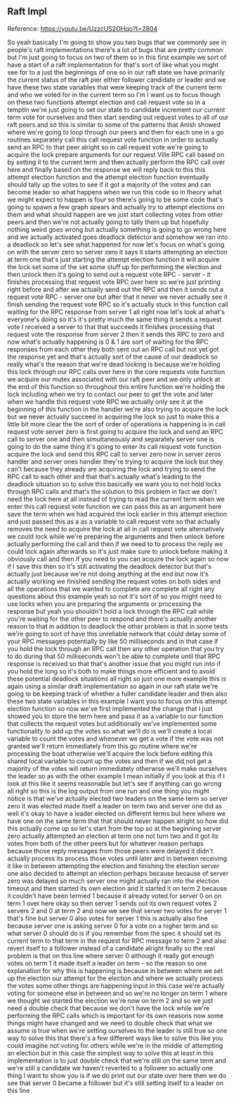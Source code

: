 ## Raft Impl
Reference: https://youtu.be/UzzcUS2OHqo?t=2804

So yeah basically I'm going to show you two bugs that we commonly see in people's raft implementations 
there's a lot of bugs that are pretty common but I'm just going to focus on two of them so in this
first example we sort of have a start of a raft implementation for that's sort of
like what you might see for to a just the beginnings of one so in our raft state we have primarily
the current status of the raft pier either follower candidate or leader and we have these two state variables that
were keeping track of the current term and who we voted for in the current term so I'm I want us to focus though on
these two functions attempt election and call request vote so in a temptin we're
just going to set our state to candidate increment our current term vote for
ourselves and then start sending out request votes to all of our raft peers and so this is similar to some of the
patterns that Anish showed where we're going to loop through our peers and then
for each one in a go routines separately call this call request vote function in
order to actually send an RPC to that peer alright so in call request vote we're
going to acquire the lock prepare arguments for our request Ville RPC call
based on by setting it to the current term and then actually perform the RPC
call over here and finally based on the response we will reply back to this this
attempt election function and the attempt election function eventually should tally up the votes to see if it got a majority of the votes and can
become leader so what happens when we run this code so in theory what we might
expect to happen is four so there's going to be some code that's going to spawn a few graph spears and actually
try to attempt elections on them and what should happen are we just start
collecting votes from other peers and then we're not actually going to tally them up but hopefully nothing weird goes wrong
but actually something is going to go wrong here and we actually activated
goes deadlock detector and somehow we ran into a deadlock so let's see what happened for now let's focus on what's
going on with the server zero so server zero it says it starts attempting an
election at term one that's just starting the attempt election function it will acquire the lock set some of the
set some stuff up for performing the election and then unlock then it's going
to send out a request vote RPC - server - it finishes processing that request
vote RPC over here so we're just printing right before and after we actually send out the RPC and then it
sends out a request vote RPC - server one but after that it never we never actually see it finish sending the
request vote RPC so it's actually stuck in this function call waiting for the
RPC response from server 1 all right now let's look at what's everyone's doing so it's it's pretty much the same thing it
sends a request vote I received a server to that that succeeds it finishes processing that request vote the
response from server 2 then it sends this RPC to zero and now what's actually
happening is 0 & 1 are sort of waiting for the RPC responses from each other they both sent out an RPC call but not
yet got the response yet and that's actually sort of the cause of our deadlock so really what's the reason
that we're dead locking is because we're holding this lock through our RPC calls over here in the core requests vote
function we acquire our mutex associated with our raft peer and we only unlock at
the end of this function so throughout this entire function we're holding the lock including when we try to contact
our peer to get the vote and later when
we handle this request vote RPC we
actually only see it at the beginning of this function in the handler we're also trying to acquire the lock but we never
actually succeed in acquiring the lock so just to make this a little bit more clear the the sort of order of
operations is happening is in call request vote
server zero is first going to acquire the lock and send an RPC call to server
one and then simultaneously and separately server one is going to do the
same thing it's going to enter its call request vote function acquire the lock and send this RPC call to server zero
now in server zeros handler and server ones handler they're trying to acquire
the lock but they can't because they already are acquiring the lock and trying to send the RPC call to each
other and that that's actually what's leading to the deadlock situation so to
solve this basically we want you to not hold locks through RPC calls and that's the solution to this problem in fact we
don't need the lock here at all instead of trying to read the current term when we enter this call request vote function
we can pass this as an argument here save the term when we had acquired the
lock earlier in this attempt election and just passed this as a as a variable to call request vote so that actually
removes the need to acquire the lock at all in call request vote alternatively
we could lock while we're preparing the arguments and then unlock before actually performing the call and then if
we need to to process the reply we could lock again afterwards so it's just make sure to unlock before making it
obviously call and then if you need to you can acquire the lock again so now if
I save this then so it's still
activating the deadlock detector but that's actually just because we're not doing anything at the end but now it's
actually working we finished sending the request votes on both sides and all the operations that we wanted to complete are complete all
right any questions about this example
yeah so not it's sort of so you might need to use locks when you are preparing
the arguments or processing the response but yeah you shouldn't hold a lock through the RPC call while you're
waiting for the other peer to respond and there's actually another reason to that in addition to deadlock the other
problem is that in some tests we're going to sort of have this unreliable
network that could delay some of your RPC messages potentially by like 50 milliseconds and in that case if you
hold the lock through an RPC call then any other operation that you try to do during that 50 milliseconds won't be
able to complete until that RPC response is received so that that's another issue that you might run into if you hold the
long so it's both to make things more efficient and to avoid these potential deadlock situations
all right so just one more example this is again using a similar draft
implementation so again in our raft state we're going to be keeping track of whether a fuller candidate leader and then also these two state variables in
this example I want you to focus on this attempt election function so now we've first implemented the change that I just
showed you to store the term here and pass it as a variable to our function
that collects the request votes but additionally we've implemented some functionality to add up the votes so
what we'll do is we'll create a local variable to count the votes and whenever
we get a vote if the vote was not granted we'll return immediately from this go routine where we're processing the boat
otherwise we'll acquire the lock before editing this shared local variable to
count up the votes and then if we did not get a majority of the votes will return immediately otherwise we'll make
ourselves the leader so as with the other example I mean initially if you
look at this if I look at this like it seems reasonable but let's see if anything can go wrong all right so this
is the log output from one run and one thing you might notice is that we've actually elected two leaders on the same
term so server zero it was elected made itself a leader on
term two and server one did as well it's okay to have a leader elected on different terms but here where we have
one on the same term that that should never happen alright so how did this actually come up so let's start from the
top so at the beginning server zero actually attempted an election at term one not turn two and it got its votes
from both of the other peers but for whatever reason perhaps because those reply messages from those peers were
delayed it didn't actually process its process those votes until later and in
between receiving it like in between attempting the election and finishing the election server one also decided to
attempt an election perhaps because because of server zero was delayed so much server one might
actually ran into the election timeout and then started its own election and it started it on term 2 because it couldn't
have been termed 1 because it already voted for server 0 on on term 1 over here
okay so then server 1 sends out its own request votes 2 servers 2 and 0 at term
2 and now we see that server two votes for server 1 that's fine but server 0 also votes for server 1 this is actually
also fine because server one is asking server 0 for a vote on a higher term and
so what server 0 should do is if you remember from the spec it should set its
current term to that term in the request for RPC message to term 2 and also revert itself to a follower instead of a
candidate alright finally so the real problem is that on this line where
server 0 although it really got enough votes on term 1 it made itself a leader on term - so the reason so one
explanation for why this is happening is because in between where we set up the election our attempt for the election
and where we actually process the votes some other things are happening input in
this case we're actually voting for someone else in between and so we're no
longer on term 1 where we thought we started the election we're now on term 2 and so we just need a double check that
because we don't have the lock while we're performing the RPC calls which is important for its own reasons now some
things might have changed and we need to double check that what we assume is true when we're setting ourselves to the
leader is still true so one way to solve this that there's a few different ways
like to solve this like you could imagine not voting for others while we're in the middle of attempting an election but in this case the simplest
way to solve this at least in this implementation is to just double check
that we're still on the same term and we're still a candidate we haven't reverted to a follower so actually one
thing I want to show you is if we do print out our state over here then we do
see that server 0 became a follower but it's still setting itself to a leader on this line